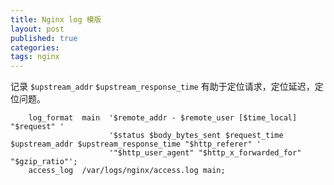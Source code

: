 ```yaml
---
title: Nginx log 模版
layout: post
published: true
categories: 
tags: nginx
---
```


记录 `$upstream_addr` `$upstream_response_time` 有助于定位请求，定位延迟，定位问题。

```
    log_format  main  '$remote_addr - $remote_user [$time_local] "$request" '
                      '$status $body_bytes_sent $request_time $upstream_addr $upstream_response_time "$http_referer" '
                      '"$http_user_agent" "$http_x_forwarded_for" "$gzip_ratio"';
    access_log  /var/logs/nginx/access.log main;
```
